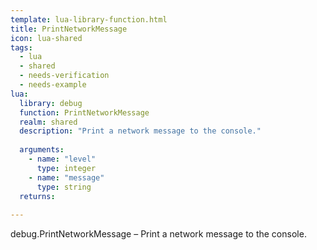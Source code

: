 ```yaml
---
template: lua-library-function.html
title: PrintNetworkMessage
icon: lua-shared
tags:
  - lua
  - shared
  - needs-verification
  - needs-example
lua:
  library: debug
  function: PrintNetworkMessage
  realm: shared
  description: "Print a network message to the console."
  
  arguments:
    - name: "level"
      type: integer
    - name: "message"
      type: string
  returns:
    
---
```


<div class="lua__search__keywords">
debug.PrintNetworkMessage &#x2013; Print a network message to the console.
</div>
